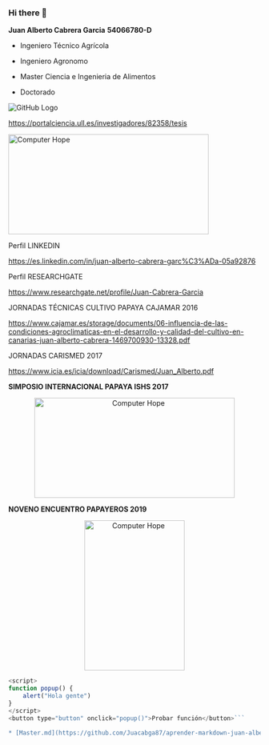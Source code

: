 ### Hi there 👋

<!--
**Juacabga87/Juacabga87** is a ✨ _special_ ✨ repository because its `README.md` (this file) appears on your GitHub profile.

Here are some ideas to get you started:

- 🔭 I’m currently working on ...
- 🌱 I’m currently learning ...
- 👯 I’m looking to collaborate on ...
- 🤔 I’m looking for help with ...
- 💬 Ask me about ...
- 📫 How to reach me: ...
- 😄 Pronouns: ...
- ⚡ Fun fact: ...
-->
__Juan Alberto Cabrera Garcia__
__54066780-D__

* Ingeniero Técnico Agrícola

* Ingeniero Agronomo

* Master Ciencia e Ingenieria de Alimentos

* Doctorado

![GitHub Logo](https://www.icia.es/icia/images/stories/Logo2016.jpg) 

https://portalciencia.ull.es/investigadores/82358/tesis

<img src = "https://yoyvocacional.com/Blog/image.axd?picture=/ingagronomo2.png" width = "400" height = "200" alt = "Computer Hope">

Perfil LINKEDIN

https://es.linkedin.com/in/juan-alberto-cabrera-garc%C3%ADa-05a92876

Perfil RESEARCHGATE

https://www.researchgate.net/profile/Juan-Cabrera-Garcia

JORNADAS TÉCNICAS CULTIVO PAPAYA CAJAMAR 2016

https://www.cajamar.es/storage/documents/06-influencia-de-las-condiciones-agroclimaticas-en-el-desarrollo-y-calidad-del-cultivo-en-canarias-juan-alberto-cabrera-1469700930-13328.pdf

JORNADAS CARISMED 2017

https://www.icia.es/icia/download/Carismed/Juan_Alberto.pdf

__SIMPOSIO INTERNACIONAL PAPAYA ISHS 2017__

<div align="center"><img src = "http://www.mexicoambiental.com/wp-content/uploads/2017/07/simposio-papaya.jpg" width = "400" height = "200" alt = "Computer Hope"></div>

__NOVENO ENCUENTRO PAPAYEROS 2019__

<div align="center"><img src = "https://cdn7.allevents.in/banners/7a089870-f895-11e9-8a5f-a7752fe8114d-rimg-w526-h526-gmir.jpg?v=1572165650" width = "200" height = "300" alt = "Computer Hope"></div>


```javascript
<script>
function popup() {
    alert("Hola gente")
}
</script>
<button type="button" onclick="popup()">Probar función</button>```

* [Master.md](https://github.com/Juacabga87/aprender-markdown-juan-alberto-cabrera-garcia-alu0100360912/edit/main/master.md)

